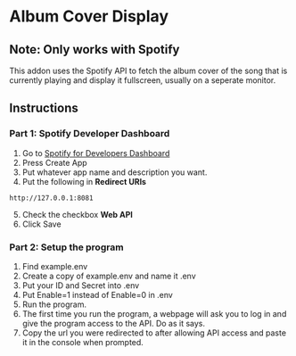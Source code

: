 # Album Cover Display

## Note: Only works with Spotify

This addon uses the Spotify API to fetch the album cover of the song that is currently playing and display it fullscreen, usually on a seperate monitor.

## Instructions

### Part 1: Spotify Developer Dashboard

1. Go to [Spotify for Developers Dashboard](https://developer.spotify.com/dashboard)
2. Press Create App
3. Put whatever app name and description you want.
4. Put the following in **Redirect URIs**
```
http://127.0.0.1:8081
```
5. Check the checkbox **Web API**
6. Click Save

### Part 2: Setup the program
1. Find example.env
2. Create a copy of example.env and name it .env
3. Put your ID and Secret into .env
4. Put Enable=1 instead of Enable=0 in .env
5. Run the program.
6. The first time you run the program, a webpage will ask you to log in and give the program access to the API. Do as it says.
7. Copy the url you were redirected to after allowing API access and paste it in the console when prompted.